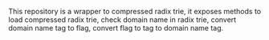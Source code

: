 This repository is a wrapper to compressed radix trie, it exposes methods to load compressed radix trie, check domain name in radix trie, convert domain name tag to flag, convert flag to tag to domain name tag.
